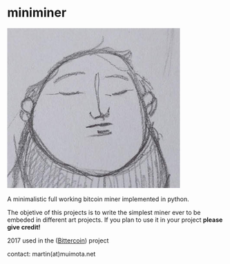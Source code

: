 # miniminer


![Alt text](thumb.jpg "Project screenshot")

A minimalistic full working bitcoin miner implemented in python.

The objetive of this projects is to write the simplest miner ever to be embeded in different art projects. 
If you plan to use it in your project **please give credit!**

2017 used in the ([Bittercoin](http://martinnadal.eu/artworks/bittercoin/)) project 

contact: martin(at)muimota.net
